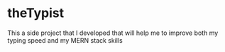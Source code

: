 # theTypist

This a side project that I developed that will help me to improve both my typing speed and my MERN stack skills
